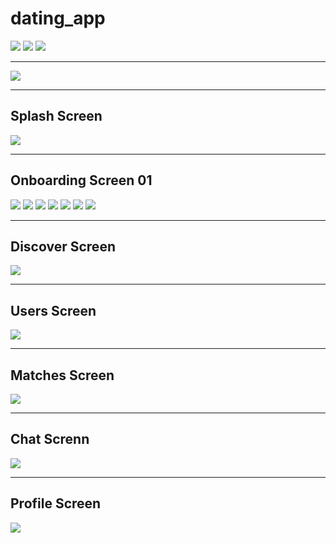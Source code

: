 # dating_app

![](Docs/Images/20220521151819.png)
![](Docs/Images/20220521152044.png)
![](Docs/Images/20220521151943.png)

---

![](Docs/Images/20220521152148.png)

---
## Splash Screen
![](Docs/Images/20220521152339.png)

---

## Onboarding Screen 01
![](Docs/Images/20220521152538.png)
![](Docs/Images/20220521152618.png)
![](Docs/Images/20220521152718.png)
![](Docs/Images/20220521152756.png)
![](Docs/Images/20220521152907.png)
![](Docs/Images/20220521153019.png)
![](Docs/Images/20220521153102.png)

---

## Discover Screen
![](Docs/Images/20220521153157.png)

---

## Users Screen
![](Docs/Images/20220521153340.png)

---

## Matches Screen
![](Docs/Images/20220521153447.png)

---

## Chat Screnn
![](Docs/Images/20220521153613.png)

---

## Profile Screen
![](Docs/Images/20220521153750.png)
